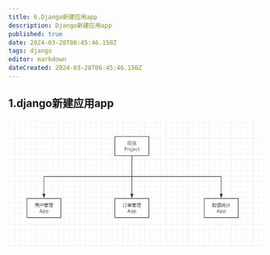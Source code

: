 ```yaml
---
title: 6.Django新建应用app
description: Django新建应用app
published: true
date: 2024-03-28T06:45:46.150Z
tags: django
editor: markdown
dateCreated: 2024-03-28T06:45:46.150Z
---
```


## 1.django新建应用app
![django新建应用app.png](/wiki/python/django/django新建应用app.png)